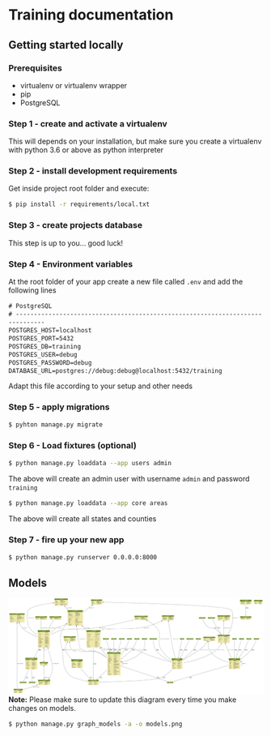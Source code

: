 # Training documentation

## Getting started locally

### Prerequisites
- virtualenv or virtualenv wrapper
- pip
- PostgreSQL

### Step 1 - create and activate a virtualenv
This will depends on your installation, but make sure you create a virtualenv with python 3.6 or above as python interpreter

### Step 2 - install development requirements
Get inside project root folder and execute:
```bash
$ pip install -r requirements/local.txt
```

### Step 3 - create projects database
This step is up to you... good luck!

### Step 4 - Environment variables
At the root folder of your app create a new file called `.env` and add the following lines
```dotenv
# PostgreSQL
# ------------------------------------------------------------------------------
POSTGRES_HOST=localhost
POSTGRES_PORT=5432
POSTGRES_DB=training
POSTGRES_USER=debug
POSTGRES_PASSWORD=debug
DATABASE_URL=postgres://debug:debug@localhost:5432/training
```
Adapt this file according to your setup and other needs

### Step 5 - apply migrations
```bash
$ pyhton manage.py migrate
```

### Step 6 - Load fixtures (optional)
```bash
$ python manage.py loaddata --app users admin
```
The above will create an admin user with username `admin` and password `training`

```bash
$ python manage.py loaddata --app core areas
```
The above will create all states and counties

### Step 7 - fire up your new app
```bash
$ python manage.py runserver 0.0.0.0:8000
```

## Models
![](models.png)
**Note:** Please make sure to update this diagram every time you make changes on models.
```bash
$ python manage.py graph_models -a -o models.png
```
